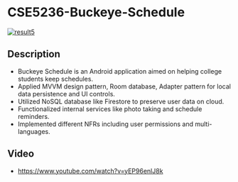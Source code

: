# CSE5236-Buckeye-Schedule
[![result5](https://user-images.githubusercontent.com/67817916/205523310-ba260672-2b56-442d-920a-4fdc8afde1af.gif)](https://www.youtube.com/watch?v=yEP96enlJ8k)
## Description 
- Buckeye Schedule is an Android application aimed on helping college students keep schedules.
- Applied MVVM design pattern, Room database, Adapter pattern for local data persistence and UI controls.
- Utilized NoSQL database like Firestore to preserve user data on cloud.
- Functionalized internal services like photo taking and schedule reminders.
- Implemented different NFRs including user permissions and multi-languages.
## Video
- https://www.youtube.com/watch?v=yEP96enlJ8k
